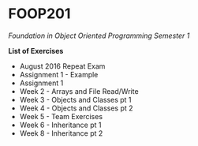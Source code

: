 # FOOP201
*Foundation in Object Oriented Programming Semester 1*

**List of Exercises**

* August 2016 Repeat Exam
* Assignment 1 - Example
* Assignment 1
* Week 2 - Arrays and File Read/Write
* Week 3 - Objects and Classes pt 1
* Week 4 - Objects and Classes pt 2
* Week 5 - Team Exercises
* Week 6 - Inheritance pt 1
* Week 8 - Inheritance pt 2
